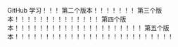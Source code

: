 GitHub 学习！！！
第二个版本！！！！！！！
第三个版本！！！！！！！！！！！！！！
第四个版本！！！！！！！！！！！！！！！！！！！！！
第五个版本！！！！！！！！！！！！！！！！！！！！！！！！！！